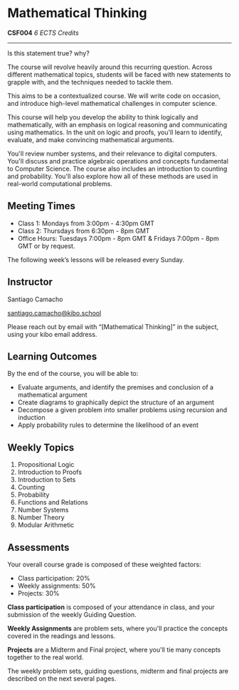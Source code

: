 # Mathematical Thinking

**CSF004**
_6 ECTS Credits_

---

Is this statement true? why?

The course will revolve heavily around this recurring question. Across different mathematical topics, students will be faced with new statements to grapple with, and the techniques needed to tackle them.

This aims to be a contextualized course. We will write code on occasion, and introduce high-level mathematical challenges in computer science.

This course will help you develop the ability to think logically and mathematically, with an emphasis on logical reasoning and communicating using mathematics. In the unit on logic and proofs, you'll learn to identify, evaluate, and make convincing mathematical arguments.

You'll review number systems, and their relevance to digital computers. You'll discuss and practice algebraic operations and concepts fundamental to Computer Science. The course also includes an introduction to counting and probability.  You'll also explore how all of these methods are used in real-world computational problems.

## Meeting Times

* Class 1: Mondays from 3:00pm - 4:30pm GMT
* Class 2: Thursdays from 6:30pm - 8pm GMT
* Office Hours: Tuesdays 7:00pm - 8pm GMT & Fridays 7:00pm - 8pm GMT or by request.

The following week’s lessons will be released every Sunday.

## Instructor

Santiago Camacho 

[santiago.camacho@kibo.school](mailto:santiago.camacho@kibo.school)

Please reach out by email with “[Mathematical Thinking]” in the subject, using your kibo email address.

## Learning Outcomes

By the end of the course, you will be able to:
* Evaluate arguments, and identify the premises and conclusion of a mathematical argument 
* Create diagrams to graphically depict the structure of an argument 
* Decompose a given problem into smaller problems using recursion and induction
* Apply probability rules to determine the likelihood of an event

## Weekly Topics

1. Propositional Logic
2. Introduction to Proofs
3. Introduction to Sets
4. Counting
5. Probability
6. Functions and Relations
7. Number Systems
8. Number Theory
9. Modular Arithmetic

## Assessments

Your overall course grade is composed of these weighted factors:

* Class participation: 20%
* Weekly assignments: 50%
* Projects: 30%

**Class participation** is composed of your attendance in class, and your
submission of the weekly Guiding Question.

**Weekly Assignments** are problem sets, where you'll practice the concepts
covered in the readings and lessons.

**Projects** are a Midterm and Final project, where you'll tie many concepts
together to the real world.

The weekly problem sets, guiding questions, midterm and final
projects are described on the next several pages.
